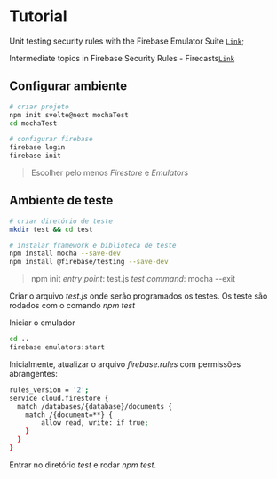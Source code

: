 # Tutorial

Unit testing security rules with the Firebase Emulator Suite [`Link`](https://www.youtube.com/watch?v=VDulvfBpzZE&t=476s);

Intermediate topics in Firebase Security Rules - Firecasts[`Link`](https://www.youtube.com/watch?v=8Mzb9zmnbJs)

## Configurar ambiente

```bash
# criar projeto
npm init svelte@next mochaTest
cd mochaTest

# configurar firebase
firebase login
firebase init
```

> Escolher pelo menos *Firestore* e *Emulators*

## Ambiente de teste

```bash
# criar diretório de teste
mkdir test && cd test

# instalar framework e biblioteca de teste
npm install mocha --save-dev
npm install @firebase/testing --save-dev
```

> npm init 
*entry point*: test.js 
*test command*: mocha --exit

Criar o arquivo *test.js* onde serão programados os testes.
Os teste são rodados com o comando *npm test*

Iniciar o emulador

```bash
cd ..
firebase emulators:start
```

Inicialmente, atualizar o arquivo *firebase.rules* com permissões abrangentes:

```bash
rules_version = '2';
service cloud.firestore {
  match /databases/{database}/documents {
    match /{document=**} {      
    	allow read, write: if true;
    }
  }
}
```

Entrar no diretório *test* e rodar *npm test*.

